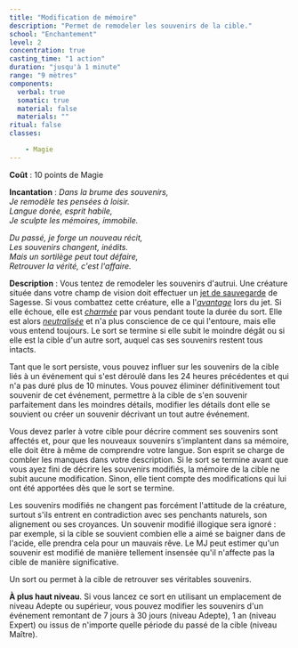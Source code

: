 ```yaml
---
title: "Modification de mémoire"
description: "Permet de remodeler les souvenirs de la cible."
school: "Enchantement"
level: 2
concentration: true
casting_time: "1 action"
duration: "jusqu'à 1 minute"
range: "9 mètres"
components:
  verbal: true
  somatic: true
  material: false
  materials: ""
ritual: false
classes:

    - Magie
---
```

**Coût** : 10 points de Magie  

**Incantation** : *Dans la brume des souvenirs,*   
*Je remodèle tes pensées à loisir.*   
*Langue dorée, esprit habile,*   
*Je sculpte les mémoires, immobile.*   

*Du passé, je forge un nouveau récit,*   
*Les souvenirs changent, inédits.*   
*Mais un sortilège peut tout défaire,*   
*Retrouver la vérité, c'est l'affaire.*    

**Description** : Vous tentez de remodeler les souvenirs d'autrui. Une créature située dans votre champ de vision doit effectuer un [jet de sauvegarde](/utiliser-les-caracteristiques/#jets-de-sauvegarde) de Sagesse. Si vous combattez cette créature, elle a l'[_avantage_](/utiliser-les-caracteristiques/#avantage-et-desavantage) lors du jet. Si elle échoue, elle est [_charmée_](/gerer-la-sante-du-personnage/#charme) par vous pendant toute la durée du sort. Elle est alors [_neutralisée_](/gerer-la-sante-du-personnage/#neutralise) et n'a plus conscience de ce qui l'entoure, mais elle vous entend toujours. Le sort se termine si elle subit le moindre dégât ou si elle est la cible d'un autre sort, auquel cas ses souvenirs restent tous intacts.  

Tant que le sort persiste, vous pouvez influer sur les souvenirs de la cible liés à un événement qui s'est déroulé dans les 24 heures précédentes et qui n'a pas duré plus de 10 minutes. Vous pouvez éliminer définitivement tout souvenir de cet événement, permettre à la cible de s'en souvenir parfaitement dans les moindres détails, modifier les détails dont elle se souvient ou créer un souvenir décrivant un tout autre événement.  

Vous devez parler à votre cible pour décrire comment ses souvenirs sont affectés et, pour que les nouveaux souvenirs s'implantent dans sa mémoire, elle doit être à même de comprendre votre langue. Son esprit se charge de combler les manques dans votre description. Si le sort se termine avant que vous ayez fini de décrire les souvenirs modifiés, la mémoire de la cible ne subit aucune modification. Sinon, elle tient compte des modifications qui lui ont été apportées dès que le sort se termine.  

Les souvenirs modifiés ne changent pas forcément l'attitude de la créature, surtout s'ils entrent en contradiction avec ses penchants naturels, son alignement ou ses croyances. Un souvenir modifié illogique sera ignoré : par exemple, si la cible se souvient combien elle a aimé se baigner dans de l'acide, elle prendra cela pour un mauvais rêve. Le MJ peut estimer qu'un souvenir est modifié de manière tellement insensée qu'il n'affecte pas la cible de manière significative.  

Un sort <ST s="lever-une-malediction"/> ou <ST s="restauration-superieure"/> permet à la cible de retrouver ses véritables souvenirs.  

**À plus haut niveau**. Si vous lancez ce sort en utilisant un emplacement de niveau Adepte ou supérieur, vous pouvez modifier les souvenirs d'un événement remontant de 7 jours à 30 jours (niveau Adepte), 1 an (niveau Expert) ou issus de n'importe quelle période du passé de la cible (niveau Maître).  
